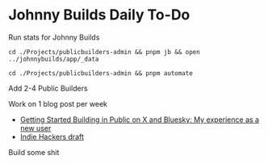 # Johnny Builds Daily To-Do

Run stats for Johnny Builds

```
cd ./Projects/publicbuilders-admin && pnpm jb && open ../johnnybuilds/app/_data

cd ./Projects/publicbuilders-admin && pnpm automate
```

Add 2-4 Public Builders

Work on 1 blog post per week
- [Getting Started Building in Public on X and Bluesky: My experience as a new user](https://medium.com/p/4762f4bb68dd/edit)
- [Indie Hackers draft](https://www.indiehackers.com/edit-draft/33ca3bee2c?previewing=false)


Build some shit
